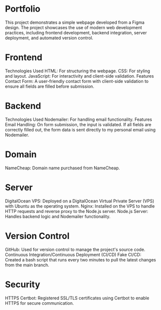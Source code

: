 # Portfolio

This project demonstrates a simple webpage developed from a Figma design. The project showcases the use of modern web development practices, including frontend development, backend integration, server deployment, and automated version control.

# Frontend
Technologies Used
HTML: For structuring the webpage.
CSS: For styling and layout.
JavaScript: For interactivity and client-side validation.
Features
Contact Form: A user-friendly contact form with client-side validation to ensure all fields are filled before submission.
<br/>
# Backend
Technologies Used
Nodemailer: For handling email functionality.
Features
Email Handling: On form submission, the input is validated. If all fields are correctly filled out, the form data is sent directly to my personal email using Nodemailer.
<br/>
# Domain
NameCheap: Domain name purchased from NameCheap.
<br/>
# Server
DigitalOcean VPS: Deployed on a DigitalOcean Virtual Private Server (VPS) with Ubuntu as the operating system.
Nginx: Installed on the VPS to handle HTTP requests and reverse proxy to the Node.js server.
Node.js Server: Handles backend logic and Nodemailer functionality.
<br/>
# Version Control
GitHub: Used for version control to manage the project's source code.
Continuous Integration/Continuous Deployment (CI/CD)
Fake CI/CD: Created a bash script that runs every two minutes to pull the latest changes from the main branch.
</br>
# Security
HTTPS
Certbot: Registered SSL/TLS certificates using Certbot to enable HTTPS for secure communication.


